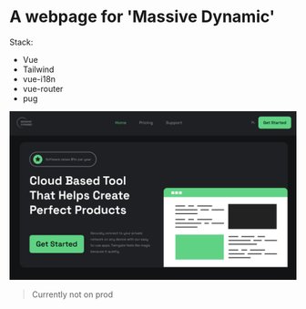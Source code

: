 # A webpage for 'Massive Dynamic'

Stack:

- Vue
- Tailwind
- vue-i18n
- vue-router
- pug

![massive dynamic 1](/screenshots/massive-dynamic1.png)

> Currently not on prod
